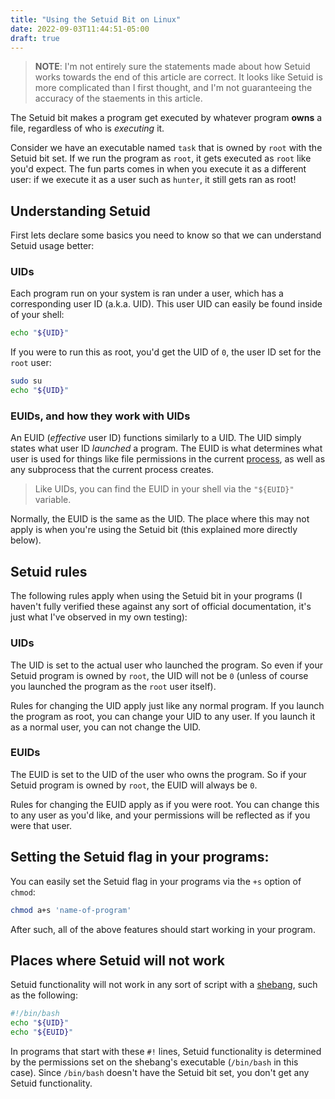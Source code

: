 ```yaml
---
title: "Using the Setuid Bit on Linux"
date: 2022-09-03T11:44:51-05:00
draft: true
---
```


> **NOTE**: I'm not entirely sure the statements made about how Setuid works towards the end of this article are correct. It looks like Setuid is more complicated than I first thought, and I'm not guaranteeing the accuracy of the staements in this article.

The Setuid bit makes a program get executed by whatever program **owns** a file, regardless of who is *executing* it.

Consider we have an executable named `task` that is owned by `root` with the Setuid bit set. If we run the program as `root`, it gets executed as `root` like you'd expect. The fun parts comes in when you execute it as a different user: if we execute it as a user such as `hunter`, it still gets ran as root!

## Understanding Setuid
First lets declare some basics you need to know so that we can understand Setuid usage better:

### UIDs
Each program run on your system is ran under a user, which has a corresponding user ID (a.k.a. UID). This user UID can easily be found inside of your shell:

```sh
echo "${UID}"
```

If you were to run this as root, you'd get the UID of `0`, the user ID set for the `root` user:

```sh
sudo su
echo "${UID}"
```

### EUIDs, and how they work with UIDs
An EUID (*effective* user ID) functions similarly to a UID. The UID simply states what user ID *launched* a program. The EUID is what determines what user is used for things like file permissions in the current [process](https://www.redhat.com/sysadmin/linux-command-basics-7-commands-process-management), as well as any subprocess that the current process creates.

> Like UIDs, you can find the EUID in your shell via the `"${EUID}"` variable.

Normally, the EUID is the same as the UID. The place where this may not apply is when you're using the Setuid bit (this explained more directly below).

## Setuid rules
The following rules apply when using the Setuid bit in your programs (I haven't fully verified these against any sort of official documentation, it's just what I've observed in my own testing):

### UIDs
The UID is set to the actual user who launched the program. So even if your Setuid program is owned by `root`, the UID will not be `0` (unless of course you launched the program as the `root` user itself).

Rules for changing the UID apply just like any normal program. If you launch the program as root, you can change your UID to any user. If you launch it as a normal user, you can not change the UID.

### EUIDs
The EUID is set to the UID of the user who owns the program. So if your Setuid program is owned by `root`, the EUID will always be `0`.

Rules for changing the EUID apply as if you were root. You can change this to any user as you'd like, and your permissions will be reflected as if you were that user.

## Setting the Setuid flag in your programs:
You can easily set the Setuid flag in your programs via the `+s` option of `chmod`:

```sh
chmod a+s 'name-of-program'
```

After such, all of the above features should start working in your program.

## Places where Setuid will not work
Setuid functionality will not work in any sort of script with a [shebang](https://linuxhandbook.com/shebang), such as the following:

```sh
#!/bin/bash
echo "${UID}"
echo "${EUID}"
```

In programs that start with these `#!` lines, Setuid functionality is determined by the permissions set on the shebang's executable (`/bin/bash` in this case). Since `/bin/bash` doesn't have the Setuid bit set, you don't get any Setuid functionality.
